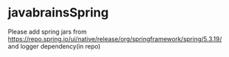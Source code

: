 # javabrainsSpring
Please add spring jars from https://repo.spring.io/ui/native/release/org/springframework/spring/5.3.19/
and logger dependency(in repo)
